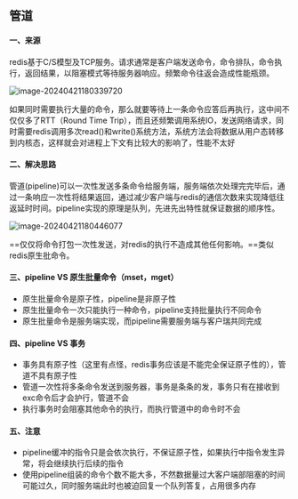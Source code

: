 ## 管道

#### 一、来源

redis基于C/S模型及TCP服务。请求通常是客户端发送命令，命令排队，命令执行，返回结果，以阻塞模式等待服务器响应。频繁命令往返会造成性能瓶颈。

![image-20240421180339720](C:\Users\86158\AppData\Roaming\Typora\typora-user-images\image-20240421180339720.png)

如果同时需要执行大量的命令，那么就要等待上一条命令应答后再执行，这中间不仅仅多了RTT（Round Time Trip），而且还频繁调用系统IO，发送网络请求，同时需要redis调用多次read()和write()系统方法，系统方法会将数据从用户态转移到内核态，这样就会对进程上下文有比较大的影响了，性能不太好



#### 二、解决思路

管道(pipeline)可以一次性发送多条命令给服务端，服务端依次处理完完毕后，通过一条响应一次性将结果返回，通过减少客户端与redis的通信次数来实现降低往返延时时间。pipeline实现的原理是队列，先进先出特性就保证数据的顺序性。

![image-20240421180446077](C:\Users\86158\AppData\Roaming\Typora\typora-user-images\image-20240421180446077.png)

==仅仅将命令打包一次性发送，对redis的执行不造成其他任何影响。==类似redis原生批命令。



#### 三、pipeline VS 原生批量命令（mset，mget）

- 原生批量命令是原子性，pipeline是非原子性
- 原生批量命令一次只能执行一种命令，pipeline支持批量执行不同命令
- 原生批量命令是服务端实现，而pipeline需要服务端与客户瑞共同完成



#### 四、pipeline VS 事务

- 事务具有原子性（这里有点怪，redis事务应该是不能完全保证原子性的），管道不具有原子性
- 管道一次性将多条命令发送到服务器，事务是条条的发，事务只有在接收到exc命令后才会护行，管道不会
- 执行事务时会阻塞其他命令的执行，而执行管道中的命令时不会



#### 五、注意

- pipeline缓冲的指令只是会依次执行，不保证原子性，如果执行中指令发生异常，将会继续执行后续的指令
- 使用pipeline组装的命令个数不能大多，不然数据量过大客户端部阻塞的时间可能过久，同时服务端此时也被迫回复一个队列答复，占用很多内存